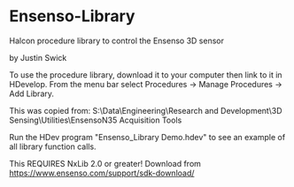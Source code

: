 # Ensenso-Library
Halcon procedure library to control the Ensenso 3D sensor

by Justin Swick


To use the procedure library, download it to your computer then link to it in HDevelop.  From the menu bar select Procedures -> Manage Procedures -> Add Library.


This was copied from: S:\Data\Engineering\Research and Development\3D Sensing\Utilities\EnsensoN35 Acquisition Tools


Run the HDev program "Ensenso_Library Demo.hdev" to see an example of all library function calls.

This REQUIRES NxLib 2.0 or greater! Download from https://www.ensenso.com/support/sdk-download/
